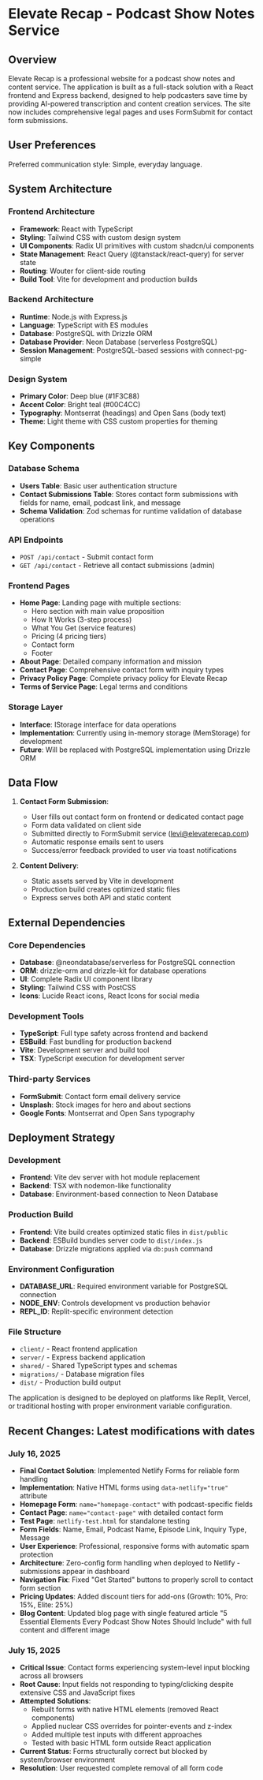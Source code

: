 # Elevate Recap - Podcast Show Notes Service

## Overview

Elevate Recap is a professional website for a podcast show notes and content service. The application is built as a full-stack solution with a React frontend and Express backend, designed to help podcasters save time by providing AI-powered transcription and content creation services. The site now includes comprehensive legal pages and uses FormSubmit for contact form submissions.

## User Preferences

Preferred communication style: Simple, everyday language.

## System Architecture

### Frontend Architecture
- **Framework**: React with TypeScript
- **Styling**: Tailwind CSS with custom design system
- **UI Components**: Radix UI primitives with custom shadcn/ui components
- **State Management**: React Query (@tanstack/react-query) for server state
- **Routing**: Wouter for client-side routing
- **Build Tool**: Vite for development and production builds

### Backend Architecture
- **Runtime**: Node.js with Express.js
- **Language**: TypeScript with ES modules
- **Database**: PostgreSQL with Drizzle ORM
- **Database Provider**: Neon Database (serverless PostgreSQL)
- **Session Management**: PostgreSQL-based sessions with connect-pg-simple

### Design System
- **Primary Color**: Deep blue (#1F3C88)
- **Accent Color**: Bright teal (#00C4CC)
- **Typography**: Montserrat (headings) and Open Sans (body text)
- **Theme**: Light theme with CSS custom properties for theming

## Key Components

### Database Schema
- **Users Table**: Basic user authentication structure
- **Contact Submissions Table**: Stores contact form submissions with fields for name, email, podcast link, and message
- **Schema Validation**: Zod schemas for runtime validation of database operations

### API Endpoints
- `POST /api/contact` - Submit contact form
- `GET /api/contact` - Retrieve all contact submissions (admin)

### Frontend Pages
- **Home Page**: Landing page with multiple sections:
  - Hero section with main value proposition
  - How It Works (3-step process)
  - What You Get (service features)
  - Pricing (4 pricing tiers)
  - Contact form
  - Footer
- **About Page**: Detailed company information and mission
- **Contact Page**: Comprehensive contact form with inquiry types
- **Privacy Policy Page**: Complete privacy policy for Elevate Recap
- **Terms of Service Page**: Legal terms and conditions

### Storage Layer
- **Interface**: IStorage interface for data operations
- **Implementation**: Currently using in-memory storage (MemStorage) for development
- **Future**: Will be replaced with PostgreSQL implementation using Drizzle ORM

## Data Flow

1. **Contact Form Submission**:
   - User fills out contact form on frontend or dedicated contact page
   - Form data validated on client side
   - Submitted directly to FormSubmit service (levi@elevaterecap.com)
   - Automatic response emails sent to users
   - Success/error feedback provided to user via toast notifications

2. **Content Delivery**:
   - Static assets served by Vite in development
   - Production build creates optimized static files
   - Express serves both API and static content

## External Dependencies

### Core Dependencies
- **Database**: @neondatabase/serverless for PostgreSQL connection
- **ORM**: drizzle-orm and drizzle-kit for database operations
- **UI**: Complete Radix UI component library
- **Styling**: Tailwind CSS with PostCSS
- **Icons**: Lucide React icons, React Icons for social media

### Development Tools
- **TypeScript**: Full type safety across frontend and backend
- **ESBuild**: Fast bundling for production backend
- **Vite**: Development server and build tool
- **TSX**: TypeScript execution for development server

### Third-party Services
- **FormSubmit**: Contact form email delivery service
- **Unsplash**: Stock images for hero and about sections
- **Google Fonts**: Montserrat and Open Sans typography

## Deployment Strategy

### Development
- **Frontend**: Vite dev server with hot module replacement
- **Backend**: TSX with nodemon-like functionality
- **Database**: Environment-based connection to Neon Database

### Production Build
- **Frontend**: Vite build creates optimized static files in `dist/public`
- **Backend**: ESBuild bundles server code to `dist/index.js`
- **Database**: Drizzle migrations applied via `db:push` command

### Environment Configuration
- **DATABASE_URL**: Required environment variable for PostgreSQL connection
- **NODE_ENV**: Controls development vs production behavior
- **REPL_ID**: Replit-specific environment detection

### File Structure
- `client/` - React frontend application
- `server/` - Express backend application
- `shared/` - Shared TypeScript types and schemas
- `migrations/` - Database migration files
- `dist/` - Production build output

The application is designed to be deployed on platforms like Replit, Vercel, or traditional hosting with proper environment variable configuration.

## Recent Changes: Latest modifications with dates

### July 16, 2025
- **Final Contact Solution**: Implemented Netlify Forms for reliable form handling
- **Implementation**: Native HTML forms using `data-netlify="true"` attribute
- **Homepage Form**: `name="homepage-contact"` with podcast-specific fields
- **Contact Page**: `name="contact-page"` with detailed contact form
- **Test Page**: `netlify-test.html` for standalone testing
- **Form Fields**: Name, Email, Podcast Name, Episode Link, Inquiry Type, Message
- **User Experience**: Professional, responsive forms with automatic spam protection
- **Architecture**: Zero-config form handling when deployed to Netlify - submissions appear in dashboard
- **Navigation Fix**: Fixed "Get Started" buttons to properly scroll to contact form section
- **Pricing Updates**: Added discount tiers for add-ons (Growth: 10%, Pro: 15%, Elite: 25%)
- **Blog Content**: Updated blog page with single featured article "5 Essential Elements Every Podcast Show Notes Should Include" with full content and different image

### July 15, 2025
- **Critical Issue**: Contact forms experiencing system-level input blocking across all browsers
- **Root Cause**: Input fields not responding to typing/clicking despite extensive CSS and JavaScript fixes
- **Attempted Solutions**: 
  - Rebuilt forms with native HTML elements (removed React components)
  - Applied nuclear CSS overrides for pointer-events and z-index
  - Added multiple test inputs with different approaches
  - Tested with basic HTML form outside React application
- **Current Status**: Forms structurally correct but blocked by system/browser environment
- **Resolution**: User requested complete removal of all form code